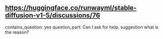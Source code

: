 ## https://huggingface.co/runwayml/stable-diffusion-v1-5/discussions/76

contains_question: yes
question_part: Can I ask for help, suggestion what is the reason?